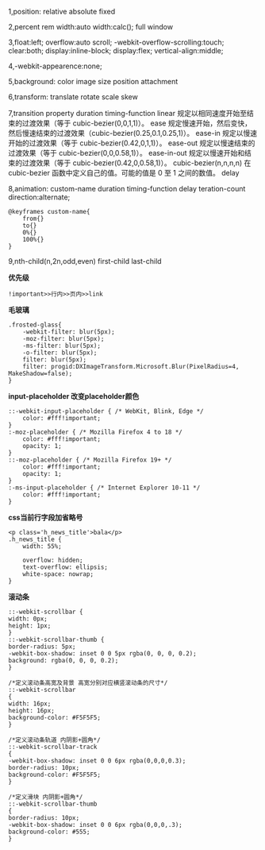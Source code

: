 
1,position:
	relative
	absolute
	fixed


2,percent
	rem
	width:auto
	width:calc();
	full window


3,float:left;
	overflow:auto scroll;
	-webkit-overflow-scrolling:touch;
	clear:both;
	display:inline-block;
	display:flex;
	vertical-align:middle;


4,-webkit-appearence:none;


5,background:
	color
	image
	size
	position
	attachment


6,transform:
	translate
	rotate
	scale
	skew


7,transition
	property 
	duration 
	timing-function 
		linear	规定以相同速度开始至结束的过渡效果（等于 cubic-bezier(0,0,1,1)）。
		ease	规定慢速开始，然后变快，然后慢速结束的过渡效果（cubic-bezier(0.25,0.1,0.25,1)）。
		ease-in	规定以慢速开始的过渡效果（等于 cubic-bezier(0.42,0,1,1)）。
		ease-out	规定以慢速结束的过渡效果（等于 cubic-bezier(0,0,0.58,1)）。
		ease-in-out	规定以慢速开始和结束的过渡效果（等于 cubic-bezier(0.42,0,0.58,1)）。
		cubic-bezier(n,n,n,n)	在 cubic-bezier 函数中定义自己的值。可能的值是 0 至 1 之间的数值。
	delay


8,animation:
	custom-name
	duration
	timing-function
	delay
	teration-count 
	direction:alternate;

	@keyframes custom-name{
		from{}
		to{}
		0%{}
		100%{}
	}


9,nth-child(n,2n,odd,even)
	first-child
	last-child


**优先级**
	
	!important>>行内>>页内>>link

**毛玻璃**

	.frosted-glass{
	    -webkit-filter: blur(5px);
	    -moz-filter: blur(5px);
	    -ms-filter: blur(5px);
	    -o-filter: blur(5px);
	    filter: blur(5px);
	    filter: progid:DXImageTransform.Microsoft.Blur(PixelRadius=4, MakeShadow=false);
	}

**input-placeholder 改变placeholder颜色**

	::-webkit-input-placeholder { /* WebKit, Blink, Edge */
	  	color: #fff!important;
	}
	:-moz-placeholder { /* Mozilla Firefox 4 to 18 */
	 	color: #fff!important;
	 	opacity: 1;
	}
	::-moz-placeholder { /* Mozilla Firefox 19+ */
	 	color: #fff!important;
	 	opacity: 1;
	}
	:-ms-input-placeholder { /* Internet Explorer 10-11 */
	 	color: #fff!important;
	}


**css当前行字段加省略号**

	<p class='h_news_title'>bala</p>
	.h_news_title {
	    width: 55%;
	    
	    overflow: hidden;
	    text-overflow: ellipsis;
	    white-space: nowrap;
	}

**滚动条**

	::-webkit-scrollbar {
	width: 0px;
	height: 1px;
	}
	::-webkit-scrollbar-thumb {
	border-radius: 5px;
	-webkit-box-shadow: inset 0 0 5px rgba(0, 0, 0, 0.2);
	background: rgba(0, 0, 0, 0.2);
	} 

	/*定义滚动条高宽及背景 高宽分别对应横竖滚动条的尺寸*/  
	::-webkit-scrollbar  
	{  
	width: 16px;  
	height: 16px;  
	background-color: #F5F5F5;  
	}  

	/*定义滚动条轨道 内阴影+圆角*/  
	::-webkit-scrollbar-track  
	{  
	-webkit-box-shadow: inset 0 0 6px rgba(0,0,0,0.3);  
	border-radius: 10px;  
	background-color: #F5F5F5;  
	}  

	/*定义滑块 内阴影+圆角*/  
	::-webkit-scrollbar-thumb  
	{  
	border-radius: 10px;  
	-webkit-box-shadow: inset 0 0 6px rgba(0,0,0,.3);  
	background-color: #555;  
	}  




